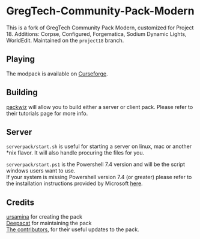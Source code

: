 # GregTech-Community-Pack-Modern

This is a fork of GregTech Community Pack Modern, customized for Project 18.
Additions: Corpse, Configured, Forgematica, Sodium Dynamic Lights, WorldEdit.
Maintained on the `project18` branch.

## Playing

The modpack is available on [Curseforge](https://legacy.curseforge.com/minecraft/modpacks/gregtech-community-pack-modern).

## Building

[packwiz](https://packwiz.infra.link/) will allow you to build either a server or client pack.
Please refer to their tutorials page for more info.

## Server

`serverpack/start.sh` is useful for starting a server on linux, mac or another \*nix flavor. It will also handle procuring the files for you.

`serverpack/start.ps1` is the Powershell 7.4 version and will be the script windows users want to use.<br>
If your system is missing Powershell version 7.4 (or greater) please refer to the installation instructions provided
by Microsoft [here](https://learn.microsoft.com/en-us/powershell/scripting/install/installing-powershell-on-windows?view=powershell-7.4).

## Credits

[ursamina](https://github.com/ursamina) for creating the pack<br>
[Deepacat](https://github.com/Deepacat) for maintaining the pack<br>
[The contributors](https://github.com/GregTechCEu/GregTech-Modern-Community-Pack/graphs/contributors),
for their useful updates to the pack.
